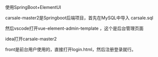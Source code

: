 使用SpringBoot+ElementUI

carsale-master2是Springboot后端项目，首先在MySQL中导入 carsale.sql

然后vscode打开vue-element-admin-template ，这个是后台管理页面

idea打开carsale-master2

front是前台用户使用的，直接打开login.html，然后注册登录就行。